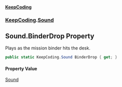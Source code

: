 #### [KeepCoding](index.md 'index')
### [KeepCoding](KeepCoding.md 'KeepCoding').[Sound](Sound.md 'KeepCoding.Sound')
## Sound.BinderDrop Property
Plays as the mission binder hits the desk.  
```csharp
public static KeepCoding.Sound BinderDrop { get; }
```
#### Property Value
[Sound](Sound.md 'KeepCoding.Sound')
